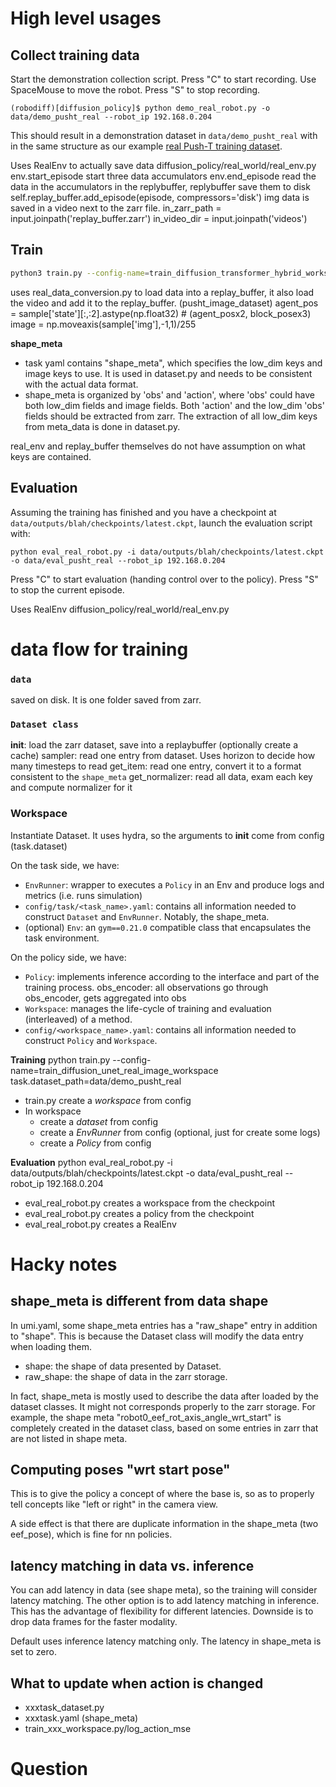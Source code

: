 # High level usages
## Collect training data
Start the demonstration collection script. Press "C" to start recording. Use SpaceMouse to move the robot. Press "S" to stop recording. 
```console
(robodiff)[diffusion_policy]$ python demo_real_robot.py -o data/demo_pusht_real --robot_ip 192.168.0.204
```

This should result in a demonstration dataset in `data/demo_pusht_real` with in the same structure as our example [real Push-T training dataset](https://diffusion-policy.cs.columbia.edu/data/training/pusht_real.zip).


Uses RealEnv to actually save data diffusion_policy/real_world/real_env.py
    env.start_episode
        start three data accumulators
    env.end_episode
        read the data in the accumulators in the replybuffer, replybuffer save them to disk
            self.replay_buffer.add_episode(episode, compressors='disk')
        img data is saved in a video next to the zarr file.
            in_zarr_path = input.joinpath('replay_buffer.zarr')
            in_video_dir = input.joinpath('videos')

## Train
```sh
python3 train.py --config-name=train_diffusion_transformer_hybrid_workspace task.dataset_path=data/demo_pusht_real
```

uses real_data_conversion.py to load data into a replay_buffer, it also load the video and add it to the replay_buffer.
(pusht_image_dataset)
        agent_pos = sample['state'][:,:2].astype(np.float32) # (agent_posx2, block_posex3)
        image = np.moveaxis(sample['img'],-1,1)/255

**shape_meta**
* task yaml contains "shape_meta", which specifies the low_dim keys and image keys to use. It is used in dataset.py and needs to be consistent with the actual data format.
* shape_meta is organized by 'obs' and 'action', where 'obs' could have both low_dim fields and image fields. Both 'action' and the low_dim 'obs' fields should be extracted from zarr. The extraction of all low_dim keys from meta_data is done in dataset.py. 

real_env and replay_buffer themselves do not have assumption on what keys are contained.



## Evaluation
Assuming the training has finished and you have a checkpoint at `data/outputs/blah/checkpoints/latest.ckpt`, launch the evaluation script with:
```console
python eval_real_robot.py -i data/outputs/blah/checkpoints/latest.ckpt -o data/eval_pusht_real --robot_ip 192.168.0.204
```
Press "C" to start evaluation (handing control over to the policy). Press "S" to stop the current episode.


Uses RealEnv diffusion_policy/real_world/real_env.py



# data flow for training
### `data`
saved on disk. It is one folder saved from zarr.

### `Dataset class`
__init__: load the zarr dataset, save into a replaybuffer (optionally create a cache)
sampler: read one entry from dataset. Uses horizon to decide how many timesteps to read
get_item: read one entry, convert it to a format consistent to the `shape_meta`
get_normalizer: read all data, exam each key and compute normalizer for it

### Workspace
Instantiate Dataset. It uses hydra, so the arguments to __init__ come from config (task.dataset)




On the task side, we have:
* `EnvRunner`: wrapper to executes a `Policy` in an Env and produce logs and metrics (i.e. runs simulation)
* `config/task/<task_name>.yaml`: contains all information needed to construct `Dataset` and `EnvRunner`.
    Notably, the shape_meta.
* (optional) `Env`: an `gym==0.21.0` compatible class that encapsulates the task environment.

On the policy side, we have:
* `Policy`: implements inference according to the interface and part of the training process.
    obs_encoder: all observations go through obs_encoder, gets aggregated into obs
* `Workspace`: manages the life-cycle of training and evaluation (interleaved) of a method. 
* `config/<workspace_name>.yaml`: contains all information needed to construct `Policy` and `Workspace`.


**Training**
python train.py --config-name=train_diffusion_unet_real_image_workspace task.dataset_path=data/demo_pusht_real
* train.py create a *workspace* from config
* In workspace
    * create a *dataset* from config
    * create a *EnvRunner* from config (optional, just for create some logs)
    * create a *Policy* from config

**Evaluation**
python eval_real_robot.py -i data/outputs/blah/checkpoints/latest.ckpt -o data/eval_pusht_real --robot_ip 192.168.0.204
* eval_real_robot.py creates a workspace from the checkpoint
* eval_real_robot.py creates a policy from the checkpoint
* eval_real_robot.py creates a RealEnv

# Hacky notes

## shape_meta is different from data shape
In umi.yaml, some shape_meta entries has a "raw_shape" entry in addition to "shape". This 
is because the Dataset class will modify the data entry when loading them. 
* shape: the shape of data presented by Dataset.
* raw_shape: the shape of data in the zarr storage.

In fact, shape_meta is mostly used to describe the data after loaded by the dataset classes.
It might not corresponds properly to the zarr storage. For example, the shape meta
"robot0_eef_rot_axis_angle_wrt_start" is completely created in the dataset class, based on
some entries in zarr that are not listed in shape meta.

## Computing poses "wrt start pose"
This is to give the policy a concept of where the base is, so as to properly tell concepts
like "left or right" in the camera view.

A side effect is that there are duplicate information in the shape_meta (two eef_pose),
which is fine for nn policies.


## latency matching in data vs. inference
You can add latency in data (see shape meta), so the training will consider latency matching.
The other option is to add latency matching in inference. This has the advantage of flexibility
for different latencies. Downside is to drop data frames for the faster modality.

Default uses inference latency matching only. The latency in shape_meta is set to zero.


## What to update when action is changed
* xxxtask_dataset.py
* xxxtask.yaml (shape_meta)
* train_xxx_workspace.py/log_action_mse



# Question
